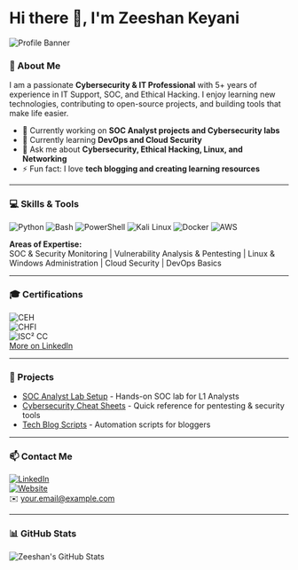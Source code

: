 # Hi there 👋, I'm Zeeshan Keyani

![Profile Banner](https://img.shields.io/badge/Welcome-to%20my%20GitHub-blue?style=for-the-badge&logo=github)

### 🚀 About Me
I am a passionate **Cybersecurity & IT Professional** with 5+ years of experience in IT Support, SOC, and Ethical Hacking. I enjoy learning new technologies, contributing to open-source projects, and building tools that make life easier.

- 🔭 Currently working on **SOC Analyst projects and Cybersecurity labs**  
- 🌱 Currently learning **DevOps and Cloud Security**  
- 💬 Ask me about **Cybersecurity, Ethical Hacking, Linux, and Networking**  
- ⚡ Fun fact: I love **tech blogging and creating learning resources**  

---

### 💻 Skills & Tools
![Python](https://img.shields.io/badge/Python-3776AB?style=for-the-badge&logo=python&logoColor=white)
![Bash](https://img.shields.io/badge/Bash-4EAA25?style=for-the-badge&logo=gnu-bash&logoColor=white)
![PowerShell](https://img.shields.io/badge/PowerShell-5391FE?style=for-the-badge&logo=powershell&logoColor=white)
![Kali Linux](https://img.shields.io/badge/Kali_Linux-557C94?style=for-the-badge&logo=kali-linux&logoColor=white)
![Docker](https://img.shields.io/badge/Docker-2496ED?style=for-the-badge&logo=docker&logoColor=white)
![AWS](https://img.shields.io/badge/AWS-232F3E?style=for-the-badge&logo=amazon-aws&logoColor=white)

**Areas of Expertise:**  
SOC & Security Monitoring | Vulnerability Analysis & Pentesting | Linux & Windows Administration | Cloud Security | DevOps Basics  

---

### 🎓 Certifications
![CEH](https://img.shields.io/badge/CEH-Certified_Ethical_Hacker-green?style=for-the-badge&logo=hackthebox)  
![CHFI](https://img.shields.io/badge/CHFI-Computer_Hacking_Forensic_Investigator-blue?style=for-the-badge)  
![ISC² CC](https://img.shields.io/badge/ISC²-CC_Certified_in_Cybersecurity-yellow?style=for-the-badge)  
[More on LinkedIn](https://www.linkedin.com/in/xeeshankeyani/)

---

### 📂 Projects
- [SOC Analyst Lab Setup](https://github.com/yourusername/soc-analyst-lab) - Hands-on SOC lab for L1 Analysts  
- [Cybersecurity Cheat Sheets](https://github.com/yourusername/cyber-cheatsheets) - Quick reference for pentesting & security tools  
- [Tech Blog Scripts](https://github.com/yourusername/techblog-scripts) - Automation scripts for bloggers  

---

### 📫 Contact Me
[![LinkedIn](https://img.shields.io/badge/LinkedIn-Zeeshan_Keyani-blue?style=for-the-badge&logo=linkedin&logoColor=white)](https://www.linkedin.com/in/xeeshankeyani/)  
[![Website](https://img.shields.io/badge/Website-MyDailyHealthyLife-orange?style=for-the-badge&logo=wordpress&logoColor=white)](https://www.mydailyhealthylife.com/)  
✉️ your.email@example.com  

---

### 📊 GitHub Stats
![Zeeshan's GitHub Stats](https://github-readme-stats.vercel.app/api?username=yourusername&show_icons=true&theme=radical)
